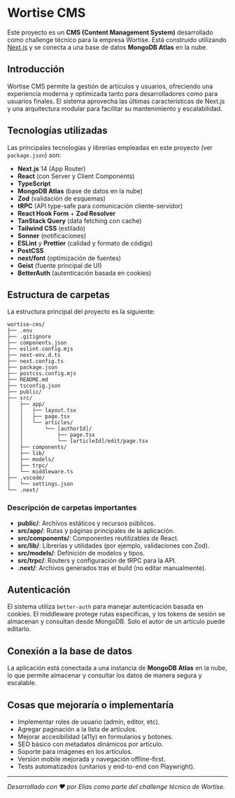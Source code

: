 # Wortise CMS

Este proyecto es un **CMS (Content Management System)** desarrollado como challenge técnico para la empresa Wortise. Está construido utilizando [Next.js](https://nextjs.org/) y se conecta a una base de datos **MongoDB Atlas** en la nube.

## Introducción

Wortise CMS permite la gestión de artículos y usuarios, ofreciendo una experiencia moderna y optimizada tanto para desarrolladores como para usuarios finales. El sistema aprovecha las últimas características de Next.js y una arquitectura modular para facilitar su mantenimiento y escalabilidad.

## Tecnologías utilizadas

Las principales tecnologías y librerías empleadas en este proyecto (ver `package.json`) son:

- **Next.js** 14 (App Router)
- **React** (con Server y Client Components)
- **TypeScript**
- **MongoDB Atlas** (base de datos en la nube)
- **Zod** (validación de esquemas)
- **tRPC** (API type-safe para comunicación cliente-servidor)
- **React Hook Form** + **Zod Resolver**
- **TanStack Query** (data fetching con cache)
- **Tailwind CSS** (estilado)
- **Sonner** (notificaciones)
- **ESLint** y **Prettier** (calidad y formato de código)
- **PostCSS**
- **next/font** (optimización de fuentes)
- **Geist** (fuente principal de UI)
- **BetterAuth** (autenticación basada en cookies)

## Estructura de carpetas

La estructura principal del proyecto es la siguiente:

```
wortise-cms/
├── .env
├── .gitignore
├── components.json
├── eslint.config.mjs
├── next-env.d.ts
├── next.config.ts
├── package.json
├── postcss.config.mjs
├── README.md
├── tsconfig.json
├── public/
├── src/
│   ├── app/
│   │   ├── layout.tsx
│   │   ├── page.tsx
│   │   └── articles/
│   │       └── [authorId]/
│   │           ├── page.tsx
│   │           └── [articleId]/edit/page.tsx
│   ├── components/
│   ├── lib/
│   ├── models/
│   ├── trpc/
│   └── middleware.ts
├── .vscode/
│   └── settings.json
└── .next/
```

### Descripción de carpetas importantes

- **public/**: Archivos estáticos y recursos públicos.
- **src/app/**: Rutas y páginas principales de la aplicación.
- **src/components/**: Componentes reutilizables de React.
- **src/lib/**: Librerías y utilidades (por ejemplo, validaciones con Zod).
- **src/models/**: Definición de modelos y tipos.
- **src/trpc/**: Routers y configuración de tRPC para la API.
- **.next/**: Archivos generados tras el build (no editar manualmente).

## Autenticación

El sistema utiliza `better-auth` para manejar autenticación basada en cookies. El middleware protege rutas específicas, y los tokens de sesión se almacenan y consultan desde MongoDB. Solo el autor de un artículo puede editarlo.

## Conexión a la base de datos

La aplicación está conectada a una instancia de **MongoDB Atlas** en la nube, lo que permite almacenar y consultar los datos de manera segura y escalable.

## Cosas que mejoraría o implementaría

- Implementar roles de usuario (admin, editor, etc).
- Agregar paginación a la lista de artículos.
- Mejorar accesibilidad (a11y) en formularios y botones.
- SEO básico con metadatos dinámicos por artículo.
- Soporte para imágenes en los artículos.
- Versión mobile mejorada y navegación offline-first.
- Tests automatizados (unitarios y end-to-end con Playwright).

---

_Desarrollado con ❤️ por Elias como parte del challenge técnico de Wortise._
